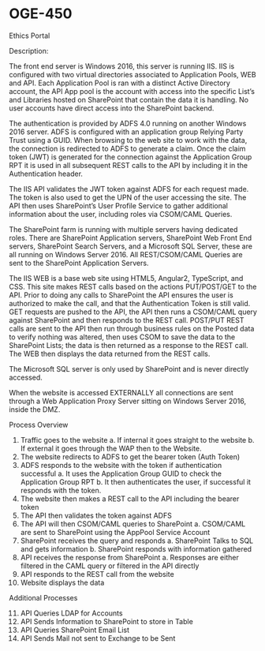 # OGE-450
Ethics Portal

Description:

The front end server is Windows 2016, this server is running IIS. IIS is configured with two virtual directories associated to Application Pools, WEB and API. Each Application Pool is ran with a distinct Active Directory account, the API App pool is the account with access into the specific List’s and Libraries hosted on SharePoint that contain the data it is handling. No user accounts have direct access into the SharePoint backend.
  
The authentication is provided by ADFS 4.0 running on another Windows 2016 server. ADFS is configured with an application group Relying Party Trust using a GUID. When browsing to the web site to work with the data, the connection is redirected to ADFS to generate a claim. Once the claim token (JWT) is generated for the connection against the Application Group RPT it is used in all subsequent REST calls to the API by including it in the Authentication header.
  
The IIS API validates the JWT token against ADFS for each request made. The token is also used to get the UPN of the user accessing the site. The API then uses SharePoint’s User Profile Service to gather additional information about the user, including roles via CSOM/CAML Queries.
  
The SharePoint farm is running with multiple servers having dedicated roles. There are SharePoint Application servers, SharePoint Web Front End servers, SharePoint Search Servers, and a Microsoft SQL Server, these are all running on Windows Server 2016. All REST/CSOM/CAML Queries are sent to the SharePoint Application Servers.
  
The IIS WEB is a base web site using HTML5, Angular2, TypeScript, and CSS. This site makes REST calls based on the actions PUT/POST/GET to the API. Prior to doing any calls to SharePoint the API ensures the user is authorized to make the call, and that the Authentication Token is still valid. GET requests are pushed to the API, the API then runs a CSOM/CAML query against SharePoint and then responds to the REST call. POST/PUT REST calls are sent to the API then run through business rules on the Posted data to verify nothing was altered, then uses CSOM to save the data to the SharePoint Lists; the data is then returned as a response to the REST call. The WEB then displays the data returned from the REST calls.
  
The Microsoft SQL server is only used by SharePoint and is never directly accessed.
	
When the website is accessed EXTERNALLY all connections are sent through a Web Application Proxy Server sitting on Windows Server 2016, inside the DMZ.

Process Overview

1.	Traffic goes to the website
  a.	If internal it goes straight to the website
  b.	If external it goes through the WAP then to the Website.
2.	The website redirects to ADFS to get the bearer token (Auth Token)
3.	ADFS responds to the website with the token if authentication successful
  a.	It uses the Application Group GUID to check the Application Group RPT
  b.	It then authenticates the user, if successful it responds with the token.
4.	The website then makes a REST call to the API including the bearer token
5.	The API then validates the token against ADFS 
6.	The API will then CSOM/CAML queries to SharePoint
  a.	CSOM/CAML are sent to SharePoint using the AppPool Service Account
7.	SharePoint receives the query and responds
  a.	SharePoint Talks to SQL and gets information
  b.	SharePoint responds with information gathered
8.	API receives the response from SharePoint
  a.	Responses are either filtered in the CAML query or filtered in the API directly
9.	API responds to the REST call from the website
10.	Website displays the data

Additional Processes

11.	API Queries LDAP for Accounts
12.	API Sends Information to SharePoint to store in Table
13.	API Queries SharePoint Email List
14.	API Sends Mail not sent to Exchange to be Sent

